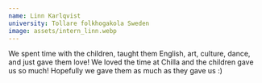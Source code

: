 ```yaml
---
name: Linn Karlqvist
university: Tollare folkhogakola Sweden
image: assets/intern_linn.webp
---
```

We spent time with the children, taught them English, art, culture, dance, and just
gave them love! We loved the time at Chilla and the children gave us so much! Hopefully
we gave them as much as they gave us :)